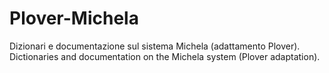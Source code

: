 # Plover-Michela
Dizionari e documentazione sul sistema Michela (adattamento Plover). Dictionaries and documentation on the Michela system (Plover adaptation).
